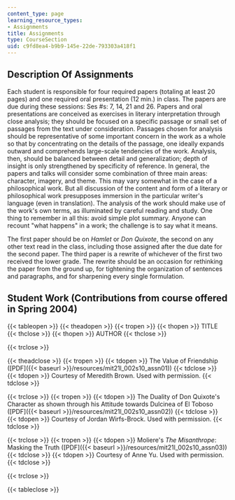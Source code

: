 ```yaml
---
content_type: page
learning_resource_types:
- Assignments
title: Assignments
type: CourseSection
uid: c9fd8ea4-b9b9-145e-22de-793303a418f1
---
```


Description Of Assignments
--------------------------

Each student is responsible for four required papers (totaling at least 20 pages) and one required oral presentation (12 min.) in class. The papers are due during these sessions: Ses #s: 7, 14, 21 and 26. Papers and oral presentations are conceived as exercises in literary interpretation through close analysis; they should be focused on a specific passage or small set of passages from the text under consideration. Passages chosen for analysis should be representative of some important concern in the work as a whole so that by concentrating on the details of the passage, one ideally expands outward and comprehends large-scale tendencies of the work. Analysis, then, should be balanced between detail and generalization; depth of insight is only strengthened by specificity of reference. In general, the papers and talks will consider some combination of three main areas: character, imagery, and theme. This may vary somewhat in the case of a philosophical work. But all discussion of the content and form of a literary or philosophical work presupposes immersion in the particular writer's language (even in translation). The analysis of the work should make use of the work's own terms, as illuminated by careful reading and study. One thing to remember in all this: avoid simple plot summary. Anyone can recount "what happens" in a work; the challenge is to say what it means.

The first paper should be on _Hamlet_ or _Don Quixote_, the second on any other text read in the class, including those assigned after the due date for the second paper. The third paper is a rewrite of whichever of the first two received the lower grade. The rewrite should be an occasion for rethinking the paper from the ground up, for tightening the organization of sentences and paragraphs, and for sharpening every single formulation.

Student Work (Contributions from course offered in Spring 2004)
---------------------------------------------------------------

{{< tableopen >}}
{{< theadopen >}}
{{< tropen >}}
{{< thopen >}}
TITLE
{{< thclose >}}
{{< thopen >}}
AUTHOR
{{< thclose >}}

{{< trclose >}}

{{< theadclose >}}
{{< tropen >}}
{{< tdopen >}}
The Value of Friendship ([PDF]({{< baseurl >}}/resources/mit21l_002s10_assn01))
{{< tdclose >}}
{{< tdopen >}}
Courtesy of Meredith Brown. Used with permission.
{{< tdclose >}}

{{< trclose >}}
{{< tropen >}}
{{< tdopen >}}
The Duality of Don Quixote's Character as shown through his Attitude towards Dulcinea of El Toboso ([PDF]({{< baseurl >}}/resources/mit21l_002s10_assn02))
{{< tdclose >}}
{{< tdopen >}}
Courtesy of Jordan Wirfs-Brock. Used with permission.
{{< tdclose >}}

{{< trclose >}}
{{< tropen >}}
{{< tdopen >}}
Moliere's _The Misanthrope_: Masking the Truth ([PDF]({{< baseurl >}}/resources/mit21l_002s10_assn03))
{{< tdclose >}}
{{< tdopen >}}
Courtesy of Anne Yu. Used with permission.
{{< tdclose >}}

{{< trclose >}}

{{< tableclose >}}